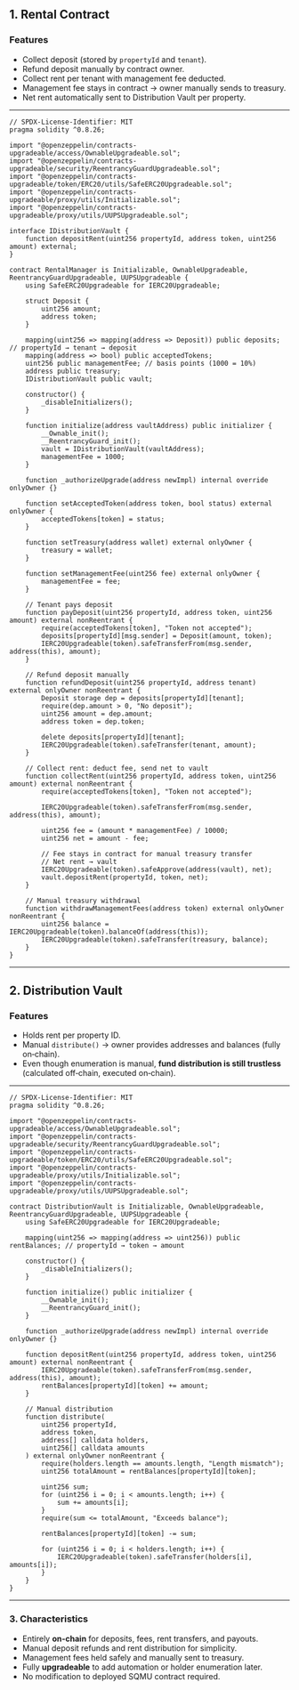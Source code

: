 ## **1. Rental Contract**

### **Features**

- Collect deposit (stored by `propertyId` and `tenant`).
- Refund deposit manually by contract owner.
- Collect rent per tenant with management fee deducted.
- Management fee stays in contract → owner manually sends to treasury.
- Net rent automatically sent to Distribution Vault per property.

---

```solidity
// SPDX-License-Identifier: MIT
pragma solidity ^0.8.26;

import "@openzeppelin/contracts-upgradeable/access/OwnableUpgradeable.sol";
import "@openzeppelin/contracts-upgradeable/security/ReentrancyGuardUpgradeable.sol";
import "@openzeppelin/contracts-upgradeable/token/ERC20/utils/SafeERC20Upgradeable.sol";
import "@openzeppelin/contracts-upgradeable/proxy/utils/Initializable.sol";
import "@openzeppelin/contracts-upgradeable/proxy/utils/UUPSUpgradeable.sol";

interface IDistributionVault {
    function depositRent(uint256 propertyId, address token, uint256 amount) external;
}

contract RentalManager is Initializable, OwnableUpgradeable, ReentrancyGuardUpgradeable, UUPSUpgradeable {
    using SafeERC20Upgradeable for IERC20Upgradeable;

    struct Deposit {
        uint256 amount;
        address token;
    }

    mapping(uint256 => mapping(address => Deposit)) public deposits; // propertyId → tenant → deposit
    mapping(address => bool) public acceptedTokens;
    uint256 public managementFee; // basis points (1000 = 10%)
    address public treasury;
    IDistributionVault public vault;

    constructor() {
        _disableInitializers();
    }

    function initialize(address vaultAddress) public initializer {
        __Ownable_init();
        __ReentrancyGuard_init();
        vault = IDistributionVault(vaultAddress);
        managementFee = 1000;
    }

    function _authorizeUpgrade(address newImpl) internal override onlyOwner {}

    function setAcceptedToken(address token, bool status) external onlyOwner {
        acceptedTokens[token] = status;
    }

    function setTreasury(address wallet) external onlyOwner {
        treasury = wallet;
    }

    function setManagementFee(uint256 fee) external onlyOwner {
        managementFee = fee;
    }

    // Tenant pays deposit
    function payDeposit(uint256 propertyId, address token, uint256 amount) external nonReentrant {
        require(acceptedTokens[token], "Token not accepted");
        deposits[propertyId][msg.sender] = Deposit(amount, token);
        IERC20Upgradeable(token).safeTransferFrom(msg.sender, address(this), amount);
    }

    // Refund deposit manually
    function refundDeposit(uint256 propertyId, address tenant) external onlyOwner nonReentrant {
        Deposit storage dep = deposits[propertyId][tenant];
        require(dep.amount > 0, "No deposit");
        uint256 amount = dep.amount;
        address token = dep.token;

        delete deposits[propertyId][tenant];
        IERC20Upgradeable(token).safeTransfer(tenant, amount);
    }

    // Collect rent: deduct fee, send net to vault
    function collectRent(uint256 propertyId, address token, uint256 amount) external nonReentrant {
        require(acceptedTokens[token], "Token not accepted");

        IERC20Upgradeable(token).safeTransferFrom(msg.sender, address(this), amount);

        uint256 fee = (amount * managementFee) / 10000;
        uint256 net = amount - fee;

        // Fee stays in contract for manual treasury transfer
        // Net rent → vault
        IERC20Upgradeable(token).safeApprove(address(vault), net);
        vault.depositRent(propertyId, token, net);
    }

    // Manual treasury withdrawal
    function withdrawManagementFees(address token) external onlyOwner nonReentrant {
        uint256 balance = IERC20Upgradeable(token).balanceOf(address(this));
        IERC20Upgradeable(token).safeTransfer(treasury, balance);
    }
}
```

---

## **2. Distribution Vault**

### **Features**

- Holds rent per property ID.
- Manual `distribute()` → owner provides addresses and balances (fully on‑chain).
- Even though enumeration is manual, **fund distribution is still trustless** (calculated off‑chain, executed on‑chain).

---

```solidity
// SPDX-License-Identifier: MIT
pragma solidity ^0.8.26;

import "@openzeppelin/contracts-upgradeable/access/OwnableUpgradeable.sol";
import "@openzeppelin/contracts-upgradeable/security/ReentrancyGuardUpgradeable.sol";
import "@openzeppelin/contracts-upgradeable/token/ERC20/utils/SafeERC20Upgradeable.sol";
import "@openzeppelin/contracts-upgradeable/proxy/utils/Initializable.sol";
import "@openzeppelin/contracts-upgradeable/proxy/utils/UUPSUpgradeable.sol";

contract DistributionVault is Initializable, OwnableUpgradeable, ReentrancyGuardUpgradeable, UUPSUpgradeable {
    using SafeERC20Upgradeable for IERC20Upgradeable;

    mapping(uint256 => mapping(address => uint256)) public rentBalances; // propertyId → token → amount

    constructor() {
        _disableInitializers();
    }

    function initialize() public initializer {
        __Ownable_init();
        __ReentrancyGuard_init();
    }

    function _authorizeUpgrade(address newImpl) internal override onlyOwner {}

    function depositRent(uint256 propertyId, address token, uint256 amount) external nonReentrant {
        IERC20Upgradeable(token).safeTransferFrom(msg.sender, address(this), amount);
        rentBalances[propertyId][token] += amount;
    }

    // Manual distribution
    function distribute(
        uint256 propertyId,
        address token,
        address[] calldata holders,
        uint256[] calldata amounts
    ) external onlyOwner nonReentrant {
        require(holders.length == amounts.length, "Length mismatch");
        uint256 totalAmount = rentBalances[propertyId][token];

        uint256 sum;
        for (uint256 i = 0; i < amounts.length; i++) {
            sum += amounts[i];
        }
        require(sum <= totalAmount, "Exceeds balance");

        rentBalances[propertyId][token] -= sum;

        for (uint256 i = 0; i < holders.length; i++) {
            IERC20Upgradeable(token).safeTransfer(holders[i], amounts[i]);
        }
    }
}
```

---

### **3. Characteristics**

- Entirely **on-chain** for deposits, fees, rent transfers, and payouts.
- Manual deposit refunds and rent distribution for simplicity.
- Management fees held safely and manually sent to treasury.
- Fully **upgradeable** to add automation or holder enumeration later.
- No modification to deployed SQMU contract required.
